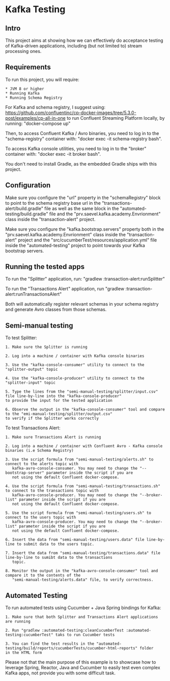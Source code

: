 # Kafka Testing


## Intro

This project aims at showing how we can effectively do acceptance testing of Kafka-driven applications, including (but 
not limited to) stream processing ones.


## Requirements

To run this project, you will require:

    * JVM 8 or higher
    * Running Kafka
    * Running Schema Registry
    
For Kafka and schema registry, I suggest using: 
https://github.com/confluentinc/cp-docker-images/tree/5.3.0-post/examples/cp-all-in-one to run Confluent Streaming
Platform locally, by running: "docker-compose up"

Then, to access Confluent Kafka / Avro binaries, you need to log in to the "schema-registry" container with:
"docker exec -it schema-registry bash". 

To access Kafka console utilities, you need to log in to the "broker" container with:
"docker exec -it broker bash".

You don't need to install Gradle, as the embedded Gradle ships with this project.


## Configuration

Make sure you configure the "url" property in the "schemaRegistry" block to point to the schema registry base url in the 
"transactions-alert/build.gradle" file as well as the same block in the "automated-testing/build.gradle" file and the
"prv.saevel.kafka.academy.Envrionment" class inside the "transaction-alert" project. 

Make sure you configure the "kafka.bootstrap.servers" property both in the "prv.saevel.kafka.academy.Envrionment" class
inside the "transaction-alert" project and the "src/cucumberTest/resources/application.yml" file inside the 
"automated-testing" project to point towards your Kafka bootstrap servers.


## Running the tested apps

To run the "Splitter" application, run: "gradlew :transaction-alert:runSplitter"

To run the "Transactions Alert" application, run "gradlew :transaction-alert:runTransactionsAlert"

Both will automatically register relevant schemas in your schema registry and generate Avro classes from those schemas.


## Semi-manual testing

To test Splitter: 

    1. Make sure the Splitter is running
    
    2. Log into a machine / container with Kafka console binaries 
 
    3. Use the "kafka-console-consumer" utility to connect to the "splitter-output" topic
 
    4. Use the "kafka-console-producer" utility to connect to the "splitter-input" topic
 
    5. Type the lines from the "semi-manual-testing/splitter/input.csv" file line-by-line into the "kafka-console-producer"
    to provide the input for the tested application
 
    6. Observe the output in the "kafka-console-consumer" tool and compare to the "emi-manual-testing/splitter/output.csv"
    to verify if the Splitter works correctly
 
 
To test Transactions Alert:

    1. Make sure Transactions Alert is running
    
    2. Log into a machine / container with Confluent Avro - Kafka console binaries (i.e Schema Registry)
    
    3. Use the script formula from "semi-manual-testing/alerts.sh" to connect to the alerts topic with 
       kafka-avro-console-consumer. You may need to change the "--bootstrap-server" parameter inside the script if you are 
       not using the default Confluent docker-compose.
    
    4. Use the script formula from "semi-manual-testing/transactions.sh" to connect to the transactions topic with
       kafka-avro-console-producer. You may need to change the "--broker-list" parameter inside the script if you are 
       not using the default Confluent docker-compose.
    
    5. Use the script formula from "semi-manual-testing/users.sh" to connect to the users topic with
       kafka-avro-console-producer. You may need to change the "--broker-list" parameter inside the script if you are 
       not using the default Confluent docker-compose.
       
    6. Insert the data from "semi-manual-testing/users.data" file line-by-line to submit data to the users topic.
    
    7. Insert the data from "semi-manual-testing/transactions.data" file line-by-line to sumibt data to the transactions
       topic.
       
    8. Monitor the output in the "kafka-avro-console-consumer" tool and compare it to the contents of the 
       "semi-manual-testing/alerts.data" file, to verify correctness.
       
       
## Automated Testing

To run automated tests using Cucumber + Java Spring bindings for Kafka:

    1. Make sure that both Splitter and Transactions Alert applications are running
    
    2. Run "gradlew :automated-testing:cleanCucumberTest :automated-testing:cucumberTest" taks to run Cucumber tests
    
    3. You can find the test results in the "automated-testing/build/reports/cucumberTests/cucumber-html-reports" folder
    in the HTML form
    
Please not that the main purpose of this example is to showcase how to leverage Spring, Reactor, Java and Cucumber to 
easily test even complex Kafka apps, not provide you with some difficult task.



